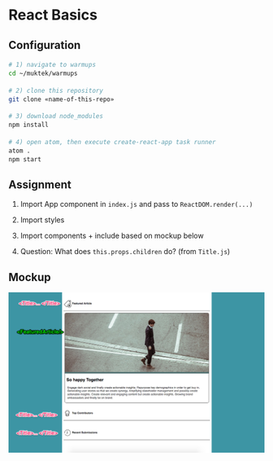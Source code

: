 # React Basics

## Configuration

```sh
# 1) navigate to warmups
cd ~/muktek/warmups

# 2) clone this repository
git clone «name-of-this-repo»

# 3) download node_modules
npm install

# 4) open atom, then execute create-react-app task runner
atom .
npm start

```

## Assignment

1) Import App component in `index.js` and pass to `ReactDOM.render(...)`

2) Import styles

3) Import components + include based on mockup below

4) Question: What does `this.props.children` do? (from `Title.js`)


## Mockup

![img](warmupdemo.png)

